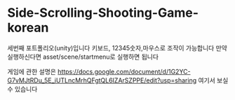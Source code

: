 # Side-Scrolling-Shooting-Game-korean
세번째 포트폴리오(unity)입니다
키보드, 12345숫자,마우스로 조작이 가능합니다
만약 실행하신다면 asset/scene/startmenu로 실행하면 됩니다

 게임에 관한 설명은 
 https://docs.google.com/document/d/1G2YC-G7vMJtRDu_5E_iUTLncMrhQFgtQL6IZArSZPPE/edit?usp=sharing
 여기서 보실 수 있습니다
